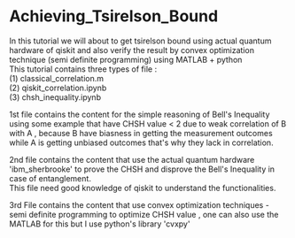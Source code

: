 # Achieving_Tsirelson_Bound
In this tutorial we will about to get tsirelson bound using actual quantum hardware of qiskit and also verify the result by convex optimization technique (semi definite programming) using MATLAB + python  
This tutorial contains three types of file :  
(1) classical_correlation.m  
(2) qiskit_correlation.ipynb  
(3) chsh_inequality.ipynb

1st file contains the content for the simple reasoning of Bell's Inequality using some example that have CHSH value < 2 due to weak correlation of B with A , because B have biasness in getting the measurement outcomes while A is getting unbiased outcomes that's why they lack in correlation.  
  
2nd file contains the content that use the actual quantum hardware 'ibm_sherbrooke' to prove the CHSH and disprove the Bell's Inequality in case of entanglement.  
This file need good knowledge of qiskit to understand the functionalities.  

3rd File contains the content that use convex optimization techniques - semi definite programming to optimize CHSH value , one can also use the MATLAB for this but I use python's library 'cvxpy'  


